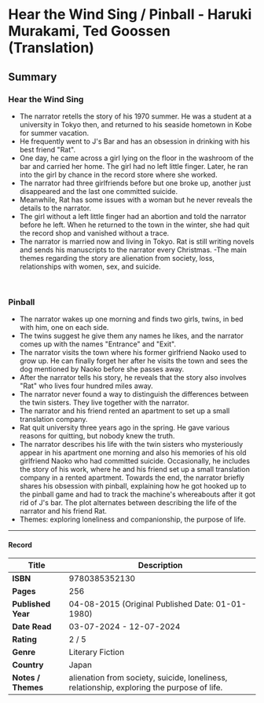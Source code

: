 # Hear the Wind Sing / Pinball - Haruki Murakami, Ted Goossen (Translation)

## Summary
### Hear the Wind Sing
- The narrator retells the story of his 1970 summer. He was a student at a university in Tokyo then, and returned to his seaside hometown in Kobe for summer vacation.
- He frequently went to J's Bar and has an obsession in drinking with his best friend "Rat".
- One day, he came across a girl lying on the floor in the washroom of the bar and carried her home. The girl had no left little finger. Later, he ran into the girl by chance in the record store where she worked. 
- The narrator had three girlfriends before but one broke up, another just disappeared and the last one committed suicide.
- Meanwhile, Rat has some issues with a woman but he never reveals the details to the narrator.
- The girl without a left little finger had an abortion and told the narrator before he left. When he returned to the town in the winter, she had quit the record shop and vanished without a trace.
- The narrator is married now and living in Tokyo. Rat is still writing novels and sends his manuscripts to the narrator every Christmas.
-The main themes regarding the story are alienation from society, loss, relationships with women, sex, and suicide.

<br>

### Pinball
- The narrator wakes up one morning and finds two girls, twins, in bed with him, one on each side.
- The twins suggest he give them any names he likes, and the narrator comes up with the names "Entrance" and "Exit".
- The narrator visits the town where his former girlfriend Naoko used to grow up. He can finally forget her after he visits the town and sees the dog mentioned by Naoko before she passes away.
- After the narrator tells his story, he reveals that the story also involves "Rat" who lives four hundred miles away.
- The narrator never found a way to distinguish the differences between the twin sisters. They live together with the narrator.
- The narrator and his friend rented an apartment to set up a small translation company.
- Rat quit university three years ago in the spring. He gave various reasons for quitting, but nobody knew the truth.
- The narrator describes his life with the twin sisters who mysteriously appear in his apartment one morning and also his memories of his old girlfriend Naoko who had committed suicide. Occasionally, he includes the story of his work, where he and his friend set up a small translation company in a rented apartment. Towards the end, the narrator briefly shares his obsession with pinball, explaining how he got hooked up to the pinball game and had to track the machine's whereabouts after it got rid of J's bar. The plot alternates between describing the life of the narrator and his friend Rat.
- Themes: exploring loneliness and companionship, the purpose of life.

 ***

#### Record
| Title | Description |
| -- | -- |
| **ISBN** | 9780385352130 |
| **Pages** | 256 |
| **Published Year** | 04-08-2015 (Original Published Date: 01-01-1980) |
| **Date Read** | 03-07-2024 - 12-07-2024 |
| **Rating** | 2 / 5 |
| **Genre** | Literary Fiction |
| **Country** | Japan |
| **Notes / Themes** | alienation from society, suicide, loneliness, relationship, exploring the purpose of life. | 
